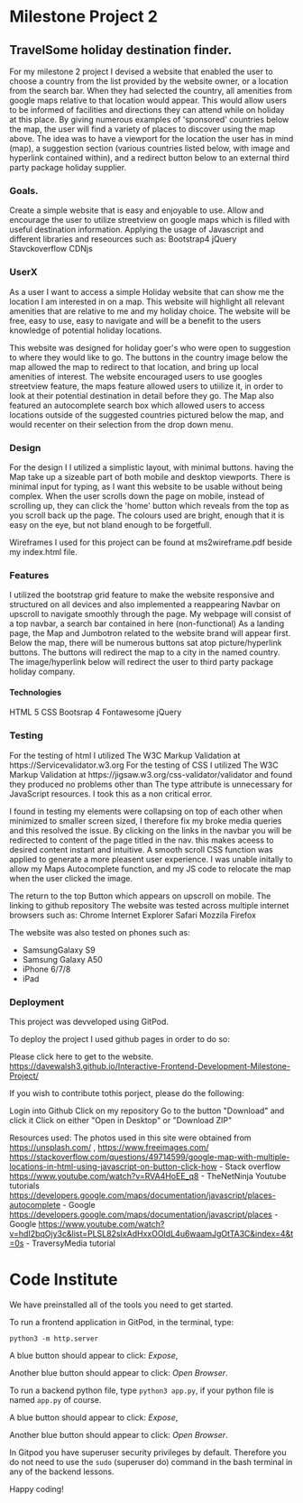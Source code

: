 <h1>Milestone Project 2 </h1>


<h2>TravelSome holiday destination finder.</h2>
For my milestone 2 project I devised a website that enabled the user to choose a country from the
list provided by the website owner, or a location from the search bar. 
When they had selected the country, all amenities from google maps relative to that location would appear. 
This would allow users to be informed of facilities and directions they can attend while on holiday at this place.
By giving numerous examples of 'sponsored' countries below the map, the user will find a variety of places to discover using the map above.
The idea was to have a viewport for the location the user has in mind (map), a suggestion section (various countries listed below, with image and hyperlink contained within), 
and a redirect button below to an external third party package holiday supplier.



<h3>Goals.</h3>
Create a simple website that is easy and enjoyable to use.
Allow and encourage the user to utilize streetview on google maps which is filled with useful destination information.
Applying the usage of Javascript and different libraries and reseources such as:
Bootstrap4
jQuery
Stavckoverflow
CDNjs

<h3>UserX</h3>
As a user I want to access a simple Holiday website that can show me the location I am interested in on a map. 
This website will highlight all relevant amenities that are relative to me and my holiday choice.
The website will be free, easy to use, easy to navigate and will be a benefit to the users knowledge of potential holiday locations.

This website was designed for holiday goer's who were open to suggestion to where they would like to go.
The buttons in the country image below the map allowed the map to redirect to that location, and bring up local amenities of interest.
The website encouraged users to use googles streetview feature, the maps feature allowed users to utiilize it, in order to look at their
potential destination in detail before they go.
The Map also featured an autocomplete search box which allowed users to access locations outside of the suggested countries pictured below the map,
and would recenter on their selection from the drop down menu.


<h3>Design</h3>
For the design I I utilized a simplistic layout, with minimal buttons. having the Map take up a sizeable part of both mobile and desktop viewports.
There is minimal input for typing, as I want this website to be usable without being complex.
When the user scrolls down the page on mobile, instead of scrolling up, they can click the 'home' button which reveals from the top as you scroll back up the page.
The colours used are bright, enough that it is easy on the eye, but not bland enough to be forgetfull.

Wireframes I used for this project can be found at ms2wireframe.pdf beside my index.html file.

<h3>Features</h3>
I utilized the bootstrap grid feature to make the website responsive and structured on all devices and also implemented a reappearing Navbar on upscroll to navigate smoothly through the page.
My webpage will consist of a top navbar, a search bar contained in here (non-functional)
As a landing page, the Map and Jumbotron related to the website brand will appear first.
Below the map, there will be numerous buttons sat atop picture/hyperlink buttons.
The buttons will redirect the map to a city in the named country.
The image/hyperlink below will redirect the user to third party package holiday company.

<h4>Technologies</h4>
HTML 5
CSS
Bootsrap 4
Fontawesome
jQuery

<h3>Testing</h3>
For the testing of html I utilized The W3C Markup Validation at https://Servicevalidator.w3.org
For the testing of CSS I utilized The W3C Markup Validation at https://jigsaw.w3.org/css-validator/validator
and found they produced no problems other than The type attribute is unnecessary for JavaScript resources. I took this as a non critical error.
 
I found in testing my elements were collapsing on top of each other when minimized to smaller screen sized, I therefore fix my broke media queries and this resolved the issue.
By clicking on the links in the navbar you will be redirected to content of the page titled in the nav. this makes aceess to desired content instant and intuitive. A smooth scroll CSS function was applied to generate a more pleasent user experience.
I was unable initally to allow my Maps Autocomplete function, and my JS code to relocate the map when the user clicked the image.

The return to the top Button which appears on upscroll on mobile.
The linking to github repository
The website was tested across multiple internet browsers such as:
Chrome
Internet Explorer
Safari
Mozzila Firefox

The website was also tested on phones such as:
- SamsungGalaxy S9
- Samsung Galaxy A50
- iPhone 6/7/8
- iPad 

<h3>Deployment </h3>
This project was devveloped using GitPod.

To deploy the project I used github pages in order to do so:

Please click here to get to the website.
https://davewalsh3.github.io/Interactive-Frontend-Development-Milestone-Project/

If you wish to contribute tothis porject, please do the following:

Login into Github
Click on my repository
Go to the button "Download" and click it
Click on either "Open in Desktop" or "Download ZIP"


Resources used: 
The photos used in this site were obtained from https://unsplash.com/ , https://www.freeimages.com/
https://stackoverflow.com/questions/49714599/google-map-with-multiple-locations-in-html-using-javascript-on-button-click-how  - Stack overflow
https://www.youtube.com/watch?v=RVA4HoEE_q8 - TheNetNinja Youtube tutorials
https://developers.google.com/maps/documentation/javascript/places-autocomplete - Google
https://developers.google.com/maps/documentation/javascript/places -Google
https://www.youtube.com/watch?v=hdI2bqOjy3c&list=PLSL82sIxAdHxxOOIdL4u6waamJgOtTA3C&index=4&t=0s - TraversyMedia tutorial




# Code Institute

We have preinstalled all of the tools you need to get started.

To run a frontend application in GitPod, in the terminal, type:

`python3 -m http.server`

A blue button should appear to click: *Expose*,

Another blue button should appear to click: *Open Browser*.

To run a backend python file, type `python3 app.py`, if your python file is named `app.py` of course.

A blue button should appear to click: *Expose*,

Another blue button should appear to click: *Open Browser*.

In Gitpod you have superuser security privileges by default. Therefore you do not need to use the `sudo` (superuser do) command in the bash terminal in any of the backend lessons. 

Happy coding!
